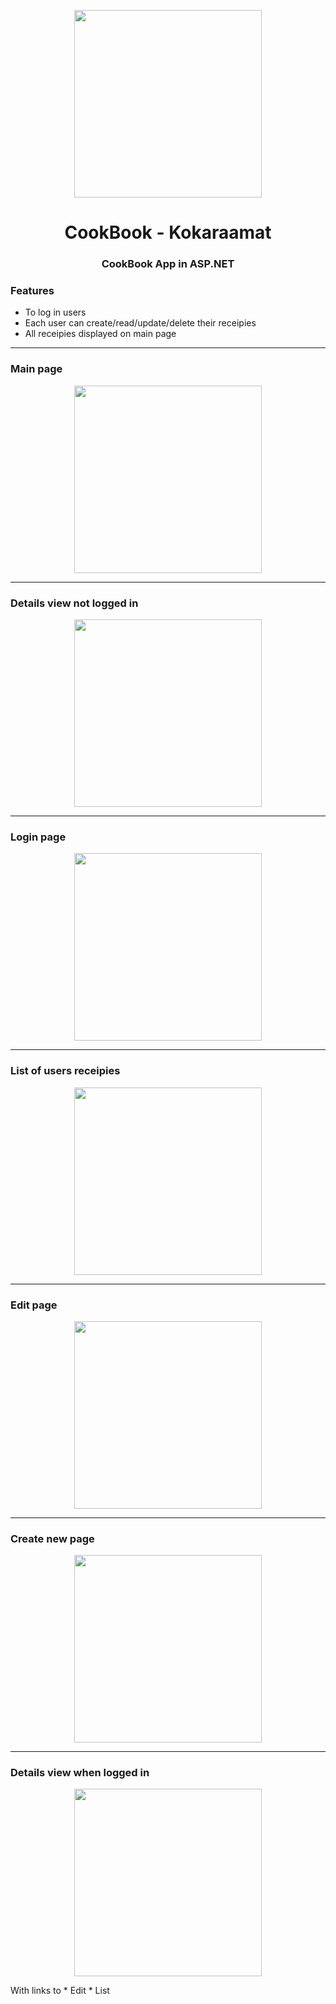 <p align="center"><img src="https://user-images.githubusercontent.com/34022590/111371494-2cd65500-86a2-11eb-8479-f2241d6b6e51.jpg" width="300px"></p>

<h1 align="center">
    <strong>CookBook - Kokaraamat</strong>
</h1>
<h3 align="center">
    <p>CookBook App in ASP.NET</p>
</h3>

### Features
* To log in users
* Each user can create/read/update/delete their receipies
* All receipies displayed on main page

<hr>

### Main page

<p align="center"><img src="CookBook/CookBook/mainlist.png" width="300px"></p>

<hr>

### Details view not logged in

<p align="center"><img src="CookBook/CookBook/details.png" width="300px"></p>

<hr>

### Login page

<p align="center"><img src="CookBook/CookBook/login.png" width="300px"></p>

<hr>

### List of users receipies

<p align="center"><img src="CookBook/CookBook/userlist.png" width="300px"></p>

<hr>

### Edit page

<p align="center"><img src="CookBook/CookBook/mainlist.png" width="300px"></p>

<hr>

### Create new page

<p align="center"><img src="CookBook/CookBook/create.png" width="300px"></p>

<hr>

### Details view when logged in

<p align="center"><img src="CookBook/CookBook/mainlist.png" width="300px"></p>
With links to
* Edit
* List
